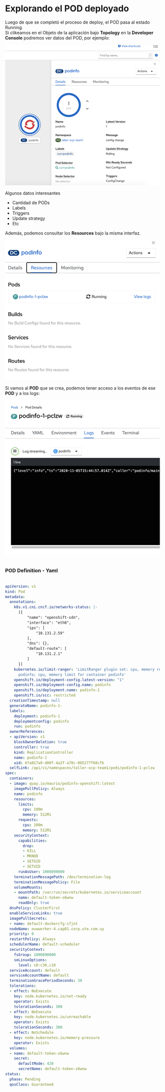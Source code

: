 # Explorando el POD deployado

Luego de que se completó el proceso de deploy, el POD pasa al estado Running.  
Si clikeamos en el Objeto de la aplicación bajo **Topology** en la **Developer Console** podremos ver datos del POD, por ejemplo:


![Topology View](../images/topology-view.png)  

Algunos datos interesantes  

* Cantidad de PODs
* Labels
* Triggers
* Update strategy
* Etc



Además, podemos consultar los **Resources** bajo la misma interfaz.

![Resource View](../images/resources-view.png)  

Si vamos al **POD** que se crea, podemos tener acceso a los eventos de ese **POD** y a los logs:

![POD logs](../images/logs.png)

### POD Definition - Yaml

```yaml

apiVersion: v1
kind: Pod
metadata:
  annotations:
    k8s.v1.cni.cncf.io/networks-status: |-
      [{
          "name": "openshift-sdn",
          "interface": "eth0",
          "ips": [
              "10.131.2.59"
          ],
          "dns": {},
          "default-route": [
              "10.131.2.1"
          ]
      }]
    kubernetes.io/limit-ranger: 'LimitRanger plugin set: cpu, memory request for container
      podinfo; cpu, memory limit for container podinfo'
    openshift.io/deployment-config.latest-version: "1"
    openshift.io/deployment-config.name: podinfo
    openshift.io/deployment.name: podinfo-1
    openshift.io/scc: restricted
  creationTimestamp: null
  generateName: podinfo-1-
  labels:
    deployment: podinfo-1
    deploymentconfig: podinfo
    run: podinfo
  ownerReferences:
  - apiVersion: v1
    blockOwnerDeletion: true
    controller: true
    kind: ReplicationController
    name: podinfo-1
    uid: 6fa017a9-d00f-4a2f-a70c-065277f68cfb
  selfLink: /api/v1/namespaces/taller-ocp-team1/pods/podinfo-1-pclzw
spec:
  containers:
  - image: quay.io/maurio/podinfo-openshift:latest
    imagePullPolicy: Always
    name: podinfo
    resources:
      limits:
        cpu: 100m
        memory: 512Mi
      requests:
        cpu: 100m
        memory: 512Mi
    securityContext:
      capabilities:
        drop:
        - KILL
        - MKNOD
        - SETGID
        - SETUID
      runAsUser: 1000890000
    terminationMessagePath: /dev/termination-log
    terminationMessagePolicy: File
    volumeMounts:
    - mountPath: /var/run/secrets/kubernetes.io/serviceaccount
      name: default-token-s6wnw
      readOnly: true
  dnsPolicy: ClusterFirst
  enableServiceLinks: true
  imagePullSecrets:
  - name: default-dockercfg-sfjnt
  nodeName: ovwworker-4.cap01.corp.ute.com.uy
  priority: 0
  restartPolicy: Always
  schedulerName: default-scheduler
  securityContext:
    fsGroup: 1000890000
    seLinuxOptions:
      level: s0:c30,c10
  serviceAccount: default
  serviceAccountName: default
  terminationGracePeriodSeconds: 30
  tolerations:
  - effect: NoExecute
    key: node.kubernetes.io/not-ready
    operator: Exists
    tolerationSeconds: 300
  - effect: NoExecute
    key: node.kubernetes.io/unreachable
    operator: Exists
    tolerationSeconds: 300
  - effect: NoSchedule
    key: node.kubernetes.io/memory-pressure
    operator: Exists
  volumes:
  - name: default-token-s6wnw
    secret:
      defaultMode: 420
      secretName: default-token-s6wnw
status:
  phase: Pending
  qosClass: Guaranteed
  ```
